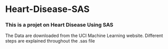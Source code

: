 # Heart-Disease-SAS

### This is a projet on Heart Disease Using SAS

The Data are downloaded from the UCI Machine Learning website. Different steps are explained throughout the .sas file
